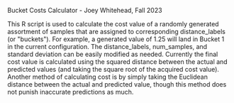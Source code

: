 Bucket Costs Calculator - Joey Whitehead, Fall 2023

This R script is used to calculate the cost value of a randomly generated assortment of samples
that are assigned to corresponding distance_labels (or "buckets"). For example, a generated value
of 1.25 will land in Bucket 1 in the current configuration. The distance_labels, num_samples,
and standard deviation can be easily modified as needed. Currently the final cost value is
calculated using the squared distance between the actual and predicted values (and taking the
square root of the acquired cost value). Another method of calculating cost is by simply taking
the Euclidean distance between the actual and predicted value, though this method does not punish
inaccurate predictions as much.
